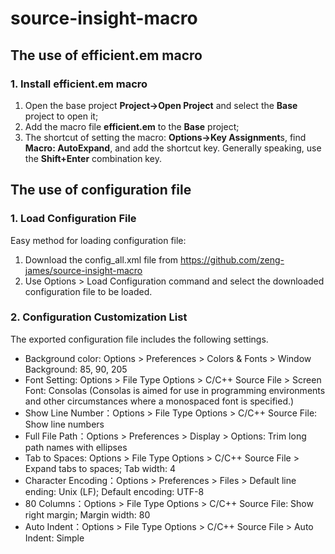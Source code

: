 # source-insight-macro
## The use of efficient.em macro
### 1. Install efficient.em macro
1) Open the base project **Project->Open Project** and select the **Base** project to open it;
2) Add the macro file **efficient.em** to the **Base** project;
3) The shortcut of setting the macro: **Options->Key Assignment**s, find **Macro: AutoExpand**, and add the shortcut key. Generally speaking, use the **Shift+Enter** combination key.

## The use of configuration file
### 1.	Load Configuration File
Easy method for loading configuration file:
1)	Download the config_all.xml file from https://github.com/zeng-james/source-insight-macro 
2)	Use Options > Load Configuration command and select the downloaded configuration file to be loaded.

### 2.	Configuration Customization List
The exported configuration file includes the following settings.
-	Background color: Options > Preferences > Colors & Fonts > Window Background: 85, 90, 205
-	Font Setting: Options > File Type Options > C/C++ Source File > Screen Font: Consolas (Consolas is aimed for use in programming environments and other circumstances where a monospaced font is specified.)
-	Show Line Number：Options > File Type Options > C/C++ Source File: Show line numbers
-	Full File Path：Options > Preferences > Display > Options: Trim long path names with ellipses
-	Tab to Spaces: Options > File Type Options > C/C++ Source File > Expand tabs to spaces; Tab width: 4
-	Character Encoding：Options > Preferences > Files > Default line ending: Unix (LF); Default encoding: UTF-8
-	80 Columns：Options > File Type Options > C/C++ Source File: Show right margin; Margin width: 80
-	Auto Indent：Options > File Type Options > C/C++ Source File > Auto Indent: Simple

